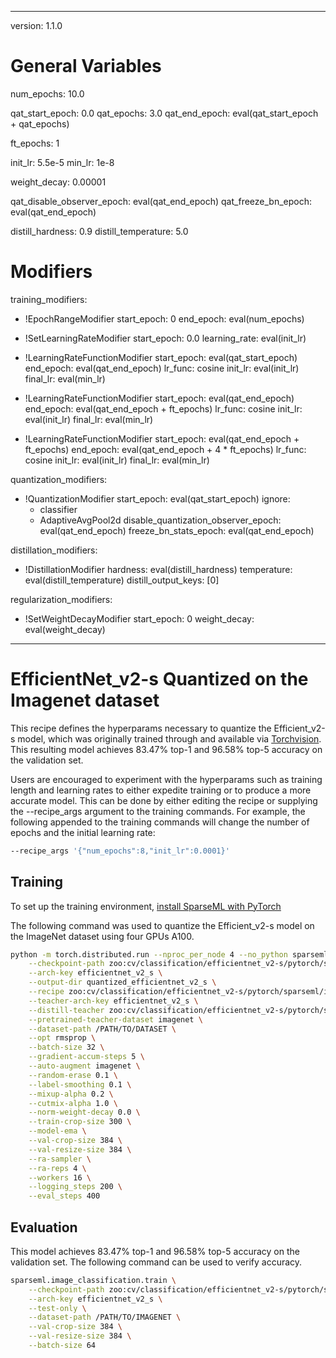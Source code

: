 <!--
Copyright (c) 2023 - present / Neuralmagic, Inc. All Rights Reserved.

Licensed under the Apache License, Version 2.0 (the "License");
you may not use this file except in compliance with the License.
You may obtain a copy of the License at

   http://www.apache.org/licenses/LICENSE-2.0

Unless required by applicable law or agreed to in writing,
software distributed under the License is distributed on an "AS IS" BASIS,
WITHOUT WARRANTIES OR CONDITIONS OF ANY KIND, either express or implied.
See the License for the specific language governing permissions and
limitations under the License.
-->

---

version: 1.1.0

# General Variables

num_epochs: 10.0

qat_start_epoch: 0.0
qat_epochs: 3.0
qat_end_epoch: eval(qat_start_epoch + qat_epochs)

ft_epochs: 1

init_lr: 5.5e-5
min_lr: 1e-8

weight_decay: 0.00001

qat_disable_observer_epoch: eval(qat_end_epoch)
qat_freeze_bn_epoch: eval(qat_end_epoch)

distill_hardness: 0.9
distill_temperature: 5.0

# Modifiers

training_modifiers:

- !EpochRangeModifier
  start_epoch: 0
  end_epoch: eval(num_epochs)

- !SetLearningRateModifier
  start_epoch: 0.0
  learning_rate: eval(init_lr)

- !LearningRateFunctionModifier
  start_epoch: eval(qat_start_epoch)
  end_epoch: eval(qat_end_epoch)
  lr_func: cosine
  init_lr: eval(init_lr)
  final_lr: eval(min_lr)

- !LearningRateFunctionModifier
  start_epoch: eval(qat_end_epoch)
  end_epoch: eval(qat_end_epoch + ft_epochs)
  lr_func: cosine
  init_lr: eval(init_lr)
  final_lr: eval(min_lr)

- !LearningRateFunctionModifier
  start_epoch: eval(qat_end_epoch + ft_epochs)
  end_epoch: eval(qat_end_epoch + 4 \* ft_epochs)
  lr_func: cosine
  init_lr: eval(init_lr)
  final_lr: eval(min_lr)

quantization_modifiers:

- !QuantizationModifier
  start_epoch: eval(qat_start_epoch)
  ignore:
  - classifier
  - AdaptiveAvgPool2d
    disable_quantization_observer_epoch: eval(qat_end_epoch)
    freeze_bn_stats_epoch: eval(qat_end_epoch)

distillation_modifiers:

- !DistillationModifier
  hardness: eval(distill_hardness)
  temperature: eval(distill_temperature)
  distill_output_keys: [0]

regularization_modifiers:

- !SetWeightDecayModifier
  start_epoch: 0
  weight_decay: eval(weight_decay)

---

# EfficientNet_v2-s Quantized on the Imagenet dataset

This recipe defines the hyperparams necessary to quantize the Efficient_v2-s model, which was originally trained through and available via [Torchvision](https://pytorch.org/vision/stable/models/generated/torchvision.models.efficientnet_v2_s.html). This resulting model achieves 83.47% top-1 and 96.58% top-5 accuracy on the validation set.

Users are encouraged to experiment with the hyperparams such as training length and learning rates to either expedite training or to produce a more accurate model.
This can be done by either editing the recipe or supplying the --recipe_args argument to the training commands.
For example, the following appended to the training commands will change the number of epochs and the initial learning rate:

```bash
--recipe_args '{"num_epochs":8,"init_lr":0.0001}'
```

## Training

To set up the training environment, [install SparseML with PyTorch](https://github.com/neuralmagic/sparseml#installation)

The following command was used to quantize the Efficient_v2-s model on the ImageNet dataset using four GPUs A100.

```bash
python -m torch.distributed.run --nproc_per_node 4 --no_python sparseml.image_classification.train \
    --checkpoint-path zoo:cv/classification/efficientnet_v2-s/pytorch/sparseml/imagenet/base-none \
    --arch-key efficientnet_v2_s \
    --output-dir quantized_efficientnet_v2_s \
    --recipe zoo:cv/classification/efficientnet_v2-s/pytorch/sparseml/imagenet/base_quant-none \
    --teacher-arch-key efficientnet_v2_s \
    --distill-teacher zoo:cv/classification/efficientnet_v2-s/pytorch/sparseml/imagenet/base-none \
    --pretrained-teacher-dataset imagenet \
    --dataset-path /PATH/TO/DATASET \
    --opt rmsprop \
    --batch-size 32 \
    --gradient-accum-steps 5 \
    --auto-augment imagenet \
    --random-erase 0.1 \
    --label-smoothing 0.1 \
    --mixup-alpha 0.2 \
    --cutmix-alpha 1.0 \
    --norm-weight-decay 0.0 \
    --train-crop-size 300 \
    --model-ema \
    --val-crop-size 384 \
    --val-resize-size 384 \
    --ra-sampler \
    --ra-reps 4 \
    --workers 16 \
    --logging_steps 200 \
    --eval_steps 400
```

## Evaluation

This model achieves 83.47% top-1 and 96.58% top-5 accuracy on the validation set. The following command can be used to verify accuracy.

```bash
sparseml.image_classification.train \
    --checkpoint-path zoo:cv/classification/efficientnet_v2-s/pytorch/sparseml/imagenet/base_quant-none \
    --arch-key efficientnet_v2_s \
    --test-only \
    --dataset-path /PATH/TO/IMAGENET \
    --val-crop-size 384 \
    --val-resize-size 384 \
    --batch-size 64
```
